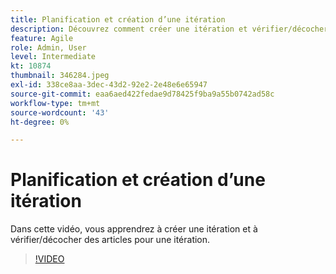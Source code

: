 ```yaml
---
title: Planification et création d’une itération
description: Découvrez comment créer une itération et vérifier/décocher des articles pour une itération.
feature: Agile
role: Admin, User
level: Intermediate
kt: 10874
thumbnail: 346284.jpeg
exl-id: 338ce8aa-3dec-43d2-92e2-2e48e6e65947
source-git-commit: eaa6aed422fedae9d78425f9ba9a55b0742ad58c
workflow-type: tm+mt
source-wordcount: '43'
ht-degree: 0%

---
```


# Planification et création d’une itération

Dans cette vidéo, vous apprendrez à créer une itération et à vérifier/décocher des articles pour une itération.

>[!VIDEO](https://video.tv.adobe.com/v/346284/?quality=12&learn=on)

